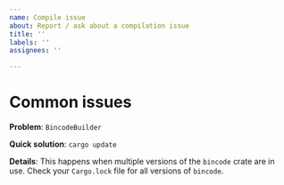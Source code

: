 ```yaml
---
name: Compile issue
about: Report / ask about a compilation issue
title: ''
labels: ''
assignees: ''

---
```


# Common issues

**Problem**: `BincodeBuilder`

**Quick solution**: `cargo update`

**Details**: This happens when multiple versions of the `bincode` crate are in use. Check your `Cargo.lock` file for all versions of `bincode`.

